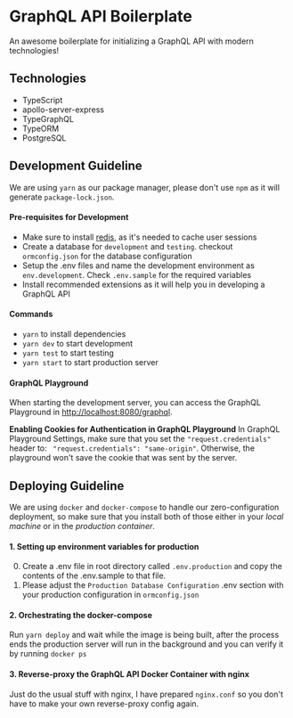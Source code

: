 # GraphQL API Boilerplate

An awesome boilerplate for initializing a GraphQL API with modern technologies!

## Technologies
- TypeScript
- apollo-server-express 
- TypeGraphQL
- TypeORM
- PostgreSQL

## Development Guideline
We are using `yarn` as our package manager, please don't use `npm` as it will generate `package-lock.json`.
#### Pre-requisites for Development
- Make sure to install [redis](https://redis.io/download), as it's needed to cache user sessions 
- Create a database for `development` and `testing`. checkout `ormconfig.json` for the database configuration
- Setup the .env files and name the development environment as `env.development`. Check `.env.sample` for the required variables
- Install recommended extensions as it will help you in developing a GraphQL API

#### Commands
- `yarn` to install dependencies 
- `yarn dev` to start development
- `yarn test` to start testing
- `yarn start` to start production server

#### GraphQL Playground
When starting the development server, you can access the GraphQL Playground in [http://localhost:8080/graphql](http://localhost:8080/graphql).

**Enabling Cookies for Authentication in GraphQL Playground**
In GraphQL Playground Settings, make sure that you set the `"request.credentials"` header to: ` "request.credentials": "same-origin"`. Otherwise, the playground won't save the cookie that was sent by the server. 

## Deploying Guideline 
We are using `docker` and `docker-compose` to handle our zero-configuration deployment, so make sure that you install both of those either in your *local machine* or in the *production container*.

#### 1. Setting up environment variables for production
0. Create a .env file in root directory called `.env.production` and copy the contents of the .env.sample to that file.
1. Please adjust the `Production Database Configuration` .env section with your production configuration in `ormconfig.json`

#### 2. Orchestrating the docker-compose
Run `yarn deploy` and wait while the image is being built, after the process ends the production server will run in the background and you can verify it by running `docker ps`

#### 3. Reverse-proxy the GraphQL API Docker Container with nginx
Just do the usual stuff with nginx, I have prepared `nginx.conf` so you don't have to make your own reverse-proxy config again.



